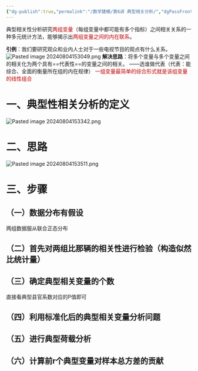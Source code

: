 ```yaml
---
{"dg-publish":true,"permalink":"/数学建模/第6讲 典型相关分析/","dgPassFrontmatter":true,"created":"2024-08-04T15:26:44.120+08:00","updated":"2024-08-04T15:42:19.753+08:00"}
---
```


典型相关性分析研究<font color="#c00000">两组变量</font>（每组变量中都可能有多个指标）之间相关关系的一种多元统计方法，能够揭示出<font color="#c00000">两组变量之间的内在联系</font>。

**引例**：我们要研究观众和业内人士对于一些电视节目的观点有什么关系。
![Pasted image 20240804153049.png](/img/user/Pasted%20image%2020240804153049.png)
**解决思路**：将多个变量与多个变量之间的相关化为两个具有==代表性==的变量之间的相关。
——选谁做代表（代表：能综合、全面的衡量所在组的内在规律）
<font color="#c00000">一组变量最简单的综合形式就是该组变量的线性组合</font>

# 一、典型性相关分析的定义
![Pasted image 20240804153342.png](/img/user/Pasted%20image%2020240804153342.png)

# 二、思路
![Pasted image 20240804153511.png](/img/user/Pasted%20image%2020240804153511.png)
# 三、步骤
## （一）数据分布有假设
两组数据服从联合正态分布
## （二）首先对两组比那辆的相关性进行检验（构造似然比统计量）
## （三）确定典型相关变量的个数
直接看典型县官系数对应的P值即可
## （四）利用标准化后的典型相关变量分析问题
## （五）进行典型荷载分析
## （六）计算前r个典型变量对样本总方差的贡献
